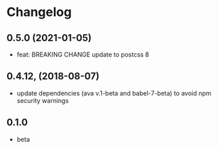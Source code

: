 # Changelog

## 0.5.0 (2021-01-05)

- feat: BREAKING CHANGE update to postcss 8

## 0.4.12, (2018-08-07)

- update dependencies (ava v.1-beta and babel-7-beta) to avoid npm security warnings

## 0.1.0

- beta
